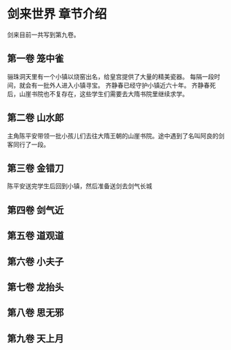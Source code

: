 # 剑来世界 章节介绍
剑来目前一共写到第九卷。

## 第一卷 笼中雀
骊珠洞天里有一个小镇以烧窑出名，给皇宫提供了大量的精美瓷器。
每隔一段时间，就会有一批外人进入小镇寻宝。
齐静春已经守护小镇近六十年。
齐静春死后，山崖书院也不复存在，这些学生们需要去大隋书院里继续求学。

## 第二卷 山水郎
主角陈平安带领一批小孩儿们去往大隋王朝的山崖书院。途中遇到了名叫阿良的剑客同行了一段。

## 第三卷 金错刀
陈平安送完学生后回到小镇，然后准备送剑去剑气长城

## 第四卷 剑气近

## 第五卷 道观道

## 第六卷 小夫子

## 第七卷 龙抬头

## 第八卷 思无邪

## 第九卷 天上月